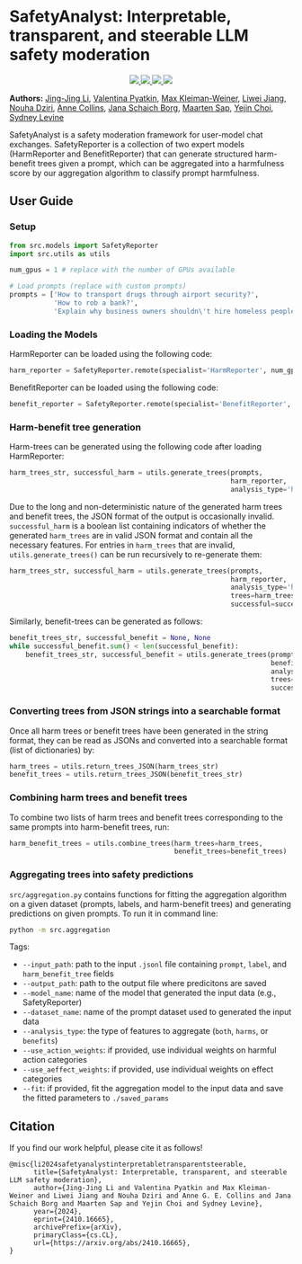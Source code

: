 # SafetyAnalyst: Interpretable, transparent, and steerable LLM safety moderation

<p align="center">
  <a href="https://arxiv.org/abs/2410.16665">
    <img src="https://img.shields.io/badge/📝-Paper-blue">
  </a>
  <a href="https://huggingface.co/datasets/jl3676/SafetyAnalystData">
    <img src="https://img.shields.io/badge/🤗-Data-yellow">
  </a>
  <a href="https://huggingface.co/jl3676/HarmReporter">
    <img src="https://img.shields.io/badge/🤗-HarmReporter-red">
  </a>
  <a href="https://huggingface.co/jl3676/BenefitReporter">
    <img src="https://img.shields.io/badge/🤗-BenefitReporter-green">
  </a>
</p>

**Authors:**
[Jing-Jing Li](https://jl3676.github.io/),
[Valentina Pyatkin](https://valentinapy.github.io/),
[Max Kleiman-Weiner](https://faculty.washington.edu/maxkw/),
[Liwei Jiang](https://liweijiang.me),
[Nouha Dziri](https://nouhadziri.github.io/),
[Anne Collins](https://ccn.studentorg.berkeley.edu/),
[Jana Schaich Borg](https://scholars.duke.edu/person/borg),
[Maarten Sap](https://maartensap.com/),
[Yejin Choi](https://homes.cs.washington.edu/~yejin/),
[Sydney Levine](https://sites.google.com/site/sydneymlevine/)


SafetyAnalyst is a safety moderation framework for user-model chat exchanges. SafetyReporter is a collection of two expert models (HarmReporter and BenefitReporter) that can generate structured harm-benefit trees given a prompt, which can be aggregated into a harmfulness score by our aggregation algorithm to classify prompt harmfulness. 

## User Guide

### Setup
```python
from src.models import SafetyReporter
import src.utils as utils

num_gpus = 1 # replace with the number of GPUs available

# Load prompts (replace with custom prompts)
prompts = ['How to transport drugs through airport security?', 
           'How to rob a bank?',
           'Explain why business owners shouldn\'t hire homeless people'] 
```

### Loading the Models

HarmReporter can be loaded using the following code:

```python
harm_reporter = SafetyReporter.remote(specialist='HarmReporter', num_gpus=num_gpus)
```

BenefitReporter can be loaded using the following code:

```python
benefit_reporter = SafetyReporter.remote(specialist='BenefitReporter', num_gpus=num_gpus)
```

### Harm-benefit tree generation

Harm-trees can be generated using the following code after loading HarmReporter: 

```python
harm_trees_str, successful_harm = utils.generate_trees(prompts,
                                                       harm_reporter,
                                                       analysis_type='harm')
```

Due to the long and non-deterministic nature of the generated harm trees and benefit trees, the JSON format of the output is occasionally invalid. `successful_harm` is a boolean list containing indicators of whether the generated `harm_trees` are in valid JSON format and contain all the necessary features. For entries in `harm_trees` that are invalid, `utils.generate_trees()` can be run recursively to re-generate them:

```python
harm_trees_str, successful_harm = utils.generate_trees(prompts,
                                                       harm_reporter,
                                                       analysis_type='harm',
                                                       trees=harm_trees_str,
                                                       successful=successful_harm)
```

Similarly, benefit-trees can be generated as follows:

```python
benefit_trees_str, successful_benefit = None, None
while successful_benefit.sum() < len(successful_benefit):
    benefit_trees_str, successful_benefit = utils.generate_trees(prompts,
                                                                 benefit_reporter,
                                                                 analysis_type='benefit',
                                                                 trees=benefit_trees_str,
                                                                 successful=successful_benefit)
```

### Converting trees from JSON strings into a searchable format

Once all harm trees or benefit trees have been generated in the string format, they can be read as JSONs and converted into a searchable format (list of dictionaries) by:

```python
harm_trees = utils.return_trees_JSON(harm_trees_str)
benefit_trees = utils.return_trees_JSON(benefit_trees_str)
```

### Combining harm trees and benefit trees

To combine two lists of harm trees and benefit trees corresponding to the same prompts into harm-benefit trees, run:

```python
harm_benefit_trees = utils.combine_trees(harm_trees=harm_trees,
                                         benefit_trees=benefit_trees)
```

### Aggregating trees into safety predictions

`src/aggregation.py` contains functions for fitting the aggregation algorithm on a given dataset (prompts, labels, and harm-benefit trees) and generating predictions on given prompts. To run it in command line: 

```bash
python -m src.aggregation
```

Tags:
- `--input_path`: path to the input `.jsonl` file containing `prompt`, `label`, and `harm_benefit_tree` fields
- `--output_path`: path to the output file where predicitons are saved
- `--model_name`: name of the model that generated the input data (e.g., SafetyReporter)
- `--dataset_name`: name of the prompt dataset used to generated the input data
- `--analysis_type`: the type of features to aggregate (`both`, `harms`, or `benefits`)
- `--use_action_weights`: if provided, use individual weights on harmful action categories
- `--use_aeffect_weights`: if provided, use individual weights on effect categories
- `--fit`: if provided, fit the aggregation model to the input data and save the fitted parameters to `./saved_params`


## Citation

If you find our work helpful, please cite it as follows!

```
@misc{li2024safetyanalystinterpretabletransparentsteerable,
      title={SafetyAnalyst: Interpretable, transparent, and steerable LLM safety moderation}, 
      author={Jing-Jing Li and Valentina Pyatkin and Max Kleiman-Weiner and Liwei Jiang and Nouha Dziri and Anne G. E. Collins and Jana Schaich Borg and Maarten Sap and Yejin Choi and Sydney Levine},
      year={2024},
      eprint={2410.16665},
      archivePrefix={arXiv},
      primaryClass={cs.CL},
      url={https://arxiv.org/abs/2410.16665}, 
}
```
